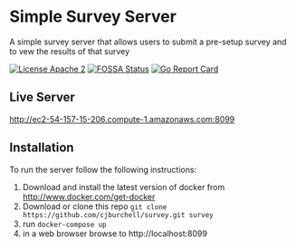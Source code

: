 # Simple Survey Server

A simple survey server that allows users to submit a pre-setup survey and to vew the results of that survey

[![License Apache 2](https://img.shields.io/badge/License-Apache2-blue.svg)](https://www.apache.org/licenses/LICENSE-2.0)
[![FOSSA Status](https://app.fossa.io/api/projects/git%2Bgithub.com%2Fcjburchell%2Fsurvey.svg?type=shield)](https://app.fossa.io/projects/git%2Bgithub.com%2Fcjburchell%2Fsurvey?ref=badge_shield)
[![Go Report Card](https://goreportcard.com/badge/github.com/cjburchell/survey)](https://goreportcard.com/report/github.com/cjburchell/survey)

## Live Server
http://ec2-54-157-15-206.compute-1.amazonaws.com:8099

## Installation

To run the server follow the following instructions:
1. Download and install the latest version of docker from http://www.docker.com/get-docker
2. Download or clone this repo `git clone https://github.com/cjburchell/survey.git survey`
3. run `docker-compose up`
4. in a web browser browse to http://localhost:8099
